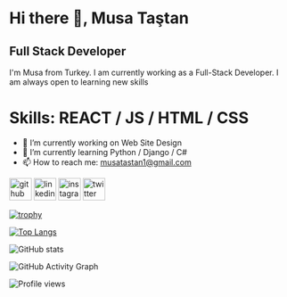# Hi there 👋, Musa Taştan
## Full Stack Developer


I'm Musa from Turkey. I am currently working as a Full-Stack Developer. I am always open to learning new skills

# Skills: REACT / JS / HTML / CSS

- 🔭 I’m currently working on Web Site Design 
- 🌱 I’m currently learning Python / Django / C# 
- 📫 How to reach me: musatastan1@gmail.com 


[<img src='https://cdn.jsdelivr.net/npm/simple-icons@3.0.1/icons/github.svg' alt='github' height='40'>](https://github.com/musa-gh)  [<img src='https://cdn.jsdelivr.net/npm/simple-icons@3.0.1/icons/linkedin.svg' alt='linkedin' height='40'>](https://www.linkedin.com/in/musa-taştan-133794246/)  [<img src='https://cdn.jsdelivr.net/npm/simple-icons@3.0.1/icons/instagram.svg' alt='instagram' height='40'>](https://www.instagram.com/_.debrak/)  [<img src='https://cdn.jsdelivr.net/npm/simple-icons@3.0.1/icons/twitter.svg' alt='twitter' height='40'>](https://twitter.com/debrakov)  

[![trophy](https://github-profile-trophy.vercel.app/?username=musa-gh)](https://github.com/ryo-ma/github-profile-trophy)

[![Top Langs](https://github-readme-stats.vercel.app/api/top-langs/?username=musa-gh)](https://github.com/anuraghazra/github-readme-stats)

![GitHub stats](https://github-readme-stats.vercel.app/api?username=musa-gh&show_icons=true)  

![GitHub Activity Graph](https://activity-graph.herokuapp.com/graph?username=musa-gh)  

![Profile views](https://gpvc.arturio.dev/musa-gh)  
